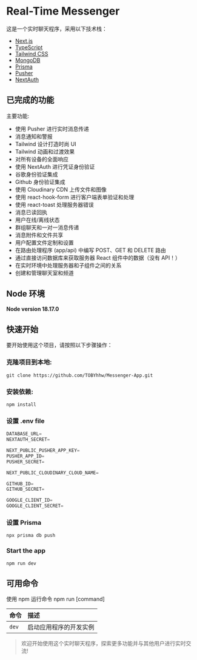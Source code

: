 # Real-Time Messenger

这是一个实时聊天程序，采用以下技术栈：

- [Next.js](https://nextjs.org)
- [TypeScript](https://www.typescriptlang.org)
- [Tailwind CSS](https://tailwindcss.com)
- [MongoDB](https://www.mongodb.com)
- [Prisma](https://www.prisma.io)
- [Pusher](https://pusher.com)
- [NextAuth](https://next-auth.js.org)

## 已完成的功能

主要功能:

- 使用 Pusher 进行实时消息传递
- 消息通知和警报
- Tailwind 设计打造时尚 UI
- Tailwind 动画和过渡效果
- 对所有设备的全面响应
- 使用 NextAuth 进行凭证身份验证
- 谷歌身份验证集成
- Github 身份验证集成
- 使用 Cloudinary CDN 上传文件和图像
- 使用 react-hook-form 进行客户端表单验证和处理
- 使用 react-toast 处理服务器错误
- 消息已读回执
- 用户在线/离线状态
- 群组聊天和一对一消息传递
- 消息附件和文件共享
- 用户配置文件定制和设置
- 在路由处理程序 (app/api) 中编写 POST、GET 和 DELETE 路由
- 通过直接访问数据库来获取服务器 React 组件中的数据（没有 API！）
- 在实时环境中处理服务器和子组件之间的关系
- 创建和管理聊天室和频道

## Node 环境

**Node version 18.17.0**

## 快速开始

要开始使用这个项目，请按照以下步骤操作：

### 克隆项目到本地:

```shell
git clone https://github.com/TOBYhhw/Messenger-App.git
```

### 安装依赖:

```shell
npm install
```

### 设置 .env file

```js
DATABASE_URL=
NEXTAUTH_SECRET=

NEXT_PUBLIC_PUSHER_APP_KEY=
PUSHER_APP_ID=
PUSHER_SECRET=

NEXT_PUBLIC_CLOUDINARY_CLOUD_NAME=

GITHUB_ID=
GITHUB_SECRET=

GOOGLE_CLIENT_ID=
GOOGLE_CLIENT_SECRET=
```

### 设置 Prisma

```shell
npx prisma db push

```

### Start the app

```shell
npm run dev
```

## 可用命令

使用 npm 运行命令 npm run [command]

| 命令  | 描述                   |
| :---- | :--------------------- |
| `dev` | 启动应用程序的开发实例 |

> 欢迎开始使用这个实时聊天程序，探索更多功能并与其他用户进行实时交流!
